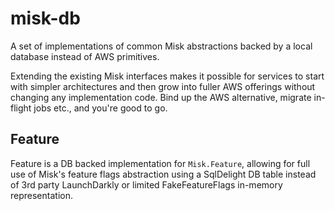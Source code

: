 # misk-db 

A set of implementations of common Misk abstractions backed by a local database instead of AWS primitives.

Extending the existing Misk interfaces makes it possible for services to start with simpler architectures and then grow into fuller AWS offerings without changing any implementation code. Bind up the AWS alternative, migrate in-flight jobs etc., and you're good to go.

## Feature

Feature is a DB backed implementation for `Misk.Feature`, allowing for full use of Misk's feature flags abstraction using a SqlDelight DB table instead of 3rd party LaunchDarkly or limited FakeFeatureFlags in-memory representation.
